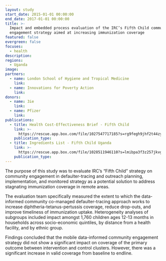 ```yaml
---
layout: study
start_date: 2015-01-01 00:00:00
end_date: 2017-01-01 00:00:00
title: >-
  Impact and embedded process evaluation of the IRC’s Fifth Child community
  engagement strategy aimed at increasing immunization coverage
featured: false
evergreen: false
focuses:
  - health
description:
regions:
  - Uganda
image:
partners:
  - name: London School of Hygiene and Tropical Medicine
    link:
  - name: Innovations for Poverty Action
    link:
donors:
  - name: 3ie
    link:
  - name: Pfizer
    link:
publications:
  - title: Health Cost-Effectiveness Brief - Fifth Child
    link: >-
      https://rescue.app.box.com/file/1027547717185?s=rg9fegh9jhf2t44zybhbdo3xpldmtq3c
    publication_type:
  - title: Ingredients List - Fifth Child Uganda
    link: >-
      https://rescue.app.box.com/file/1028511946110?s=lmibpa3f3z257jkvgtf361y1v6ezoxyc
    publication_type:
---
```

The purpose of this study was to evaluate IRC’s “Fifth Child” strategy on community engagement in defaulter-tracing and outreach planning, implementation, and monitored strategy as a potential solution to address stagnating immunization coverage in remote areas.

The evaluation team specifically measured the extent to which the data-informed community co-managed defaulter-tracing approach works to increase diphtheria-tetanus-pertussis coverage, reduce drop-outs, and improve timeliness of immunization uptake. Heterogeneity analyses of subgroups included impact amongst 1,760 children ages 12-13 months in households across socio-economic quintiles, by distance from a health facility, and by ethnic group.

Findings concluded that the mobile data-informed community engagement strategy did not show a significant impact on coverage of the primary outcome between intervention and control clusters. However, there was a significant increase in valid coverage from baseline to endline.